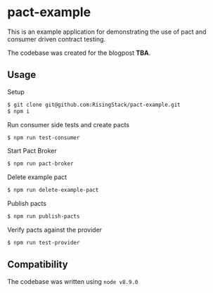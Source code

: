 # pact-example

This is an example application for demonstrating the use of pact and consumer driven contract testing.

The codebase was created for the blogpost **TBA**.

## Usage

Setup

```bash
$ git clone git@github.com:RisingStack/pact-example.git
$ npm i
``` 

Run consumer side tests and create pacts

```bash
$ npm run test-consumer
``` 

Start Pact Broker

```bash
$ npm run pact-broker
```

Delete example pact

```bash
$ npm run delete-example-pact
```

Publish pacts

```bash
$ npm run publish-pacts
```

Verify pacts against the provider 

```bash
$ npm run test-provider
```

## Compatibility

The codebase was written using `node v8.9.0`
